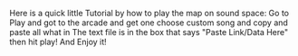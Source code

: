 Here is a quick little Tutorial by how 
to play the map on sound space: 
Go to Play and got to the arcade and get one
choose custom song and copy and paste 
all what in The text file is
in the box that says "Paste Link/Data Here"
then hit play! And Enjoy it!
